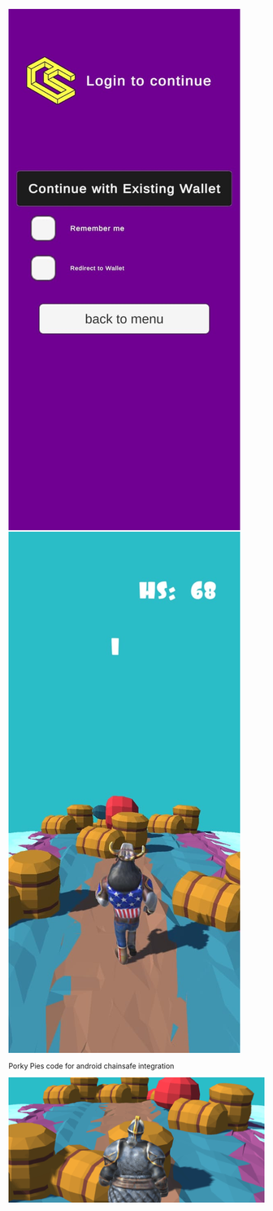 ![3)](https://github.com/bonappetitjovi/PorkyPies/blob/main/3.jpg)
![5)](https://github.com/bonappetitjovi/PorkyPies/blob/main/5.jpg)

Porky Pies code for android chainsafe integration

![banner (1)](https://raw.githubusercontent.com/bonappetitjovi/PorkyPies/main/banner%20(1).png)
